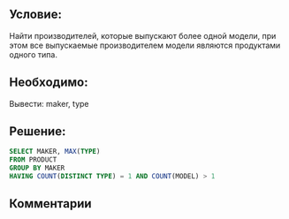 ## Условие:
Найти производителей, которые выпускают более одной модели,
при этом все выпускаемые производителем
модели являются продуктами одного типа.

## Необходимо:
Вывести: maker, type

## Решение:
```sql
SELECT MAKER, MAX(TYPE)
FROM PRODUCT
GROUP BY MAKER
HAVING COUNT(DISTINCT TYPE) = 1 AND COUNT(MODEL) > 1
```
## Комментарии
